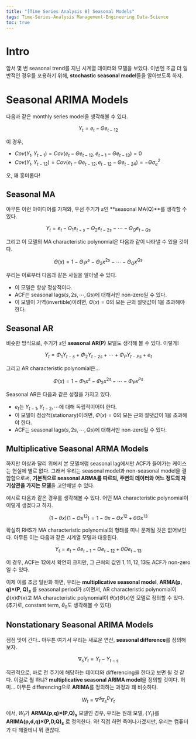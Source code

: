 ```yaml
---
title: "[Time Series Analysis 8] Seasonal Models"
tags: Time-Series-Analysis Management-Engineering Data-Science
toc: true
---
```


# Intro
앞서 몇 번 seasonal trend를 지닌 시계열 데이터와 모델을 보았다. 이번엔 조금 더 일반적인 경우를 포용하기 위해, **stochastic seasonal model**들을 알아보도록 하자.


# Seasonal ARIMA Models
다음과 같은 monthly series model을 생각해볼 수 있다.

$$Y_t = e_t - \Theta e_{t-12}$$

이 경우,

- $Cov(Y_t, Y_{t-1}) = Cov(e_t - \Theta e_{t-12}, e_{t-1} - \Theta e_{t-13}) = 0$
- $Cov(Y_t, Y_{t-12}) = Cov(e_t - \Theta e_{t-12}, e_{t-12} - \Theta e_{t-24}) = -\Theta \sigma_e^2$

오, 꽤 흥미롭다! 

## Seasonal MA
아무튼 이런 아이디어를 가져와, 우선 주기가 $s$인 **seasonal MA(Q)**를 생각할 수 있다.

$$Y_t = e_t - \Theta_1 e_{t-s} - \Theta_2 e_{t-2s} - \cdots - \Theta_Q e_{t-Qs}$$

그리고 이 모델의 MA characteristic polynomial은 다음과 같이 나타낼 수 있을 것이다.

$$\Theta(x) = 1- \Theta_1 x^s - \Theta_2 x^{2s} - \cdots - \Theta_Q x^{Qs}$$

우리는 이로부터 다음과 같은 사실을 알아낼 수 있다.

- 이 모델은 항상 정상적이다.
- ACF는 seasonal lags($s, 2s, \cdots, Qs$)에 대해서만 non-zero일 수 있다.
- 이 모델이 가역(invertible)이려면, $\Theta(x)=0$의 모든 근의 절댓값이 $1$을 초과해야 한다.

## Seasonal AR
비슷한 방식으로, 주기가 $s$인 **seasonal AR(P)** 모델도 생각해 볼 수 있다. 이렇게!

$$Y_t = \Phi_1 Y_{t-s} + \Phi_2 Y_{t-2s} + \cdots + \Phi_P Y_{t-Ps} + e_t$$

그리고 AR characteristic polynomial은...

$$\Phi(x) = 1 - \Phi_1x^{s} - \Phi_2x^{2s} - \cdots - \Phi_Px^{Ps}$$

Seasonal AR은 다음과 같은 성질을 가지고 있다.

- $e_t$는 $Y_{t-1}, Y_{t-2}, \cdots$에 대해 독립적이어야 한다.
- 이 모델이 정상적(stationary)이려면, $\Phi(x)=0$의 모든 근의 절댓값이 $1$을 초과해야 한다.
- ACF는 seasonal lags($s, 2s, \cdots, Qs$)에 대해서만 non-zero일 수 있다.

## Multiplicative Seasonal ARMA Models
하지만 이상과 달리 위에서 본 모델처럼 seasonal lag에서만 ACF가 들어가는 케이스는 현실에 별로 없다. 그래서 우리는 seasonal model과 non-seasonal model을 결합함으로써, **기본적으로 seasonal ARMA를 따르되, 주변의 데이터와 어느 정도의 자기상관을 가지는 모델**을 고안해낼 수 있다.

예시로 다음과 같은 경우를 생각해볼 수 있다. 어떤 MA characteristic polynomial이 이렇게 생겼다고 하자.

$$(1-\theta x)(1- \Theta x^{12}) = 1 - \theta x - \Theta x ^{12} + \theta\Theta x^{13}$$

확실히 RHS가 MA characteristic polynomial의 형태를 띠니 문제될 것은 없어보인다. 아무튼 이는 다음과 같은 시계열 모델과 대응된다.

$$Y_t = e_t - \theta e_{t-1} - \Theta e_{t-12} + \theta \Theta e_{t-13}$$

이 경우, ACF는 $12$에서 확연히 크지만, 그 근처의 값인 $1, 11, 12, 13$도 ACF가 non-zero일 수 있다.

이제 이를 조금 일반화 하면, 우리는 **multiplicative seasonal model**, **ARMA(p, q)$\times$(P, Q)$_s$** 를 seasonal period가 $s$이면서, AR characteristic polynomial이 $\phi(x)\Phi(x)$고 MA characteristic polynomial이 $\theta(x)\Theta(x)$인 모델로 정의할 수 있다. (추가로, constant term, $\theta_0$도 생각해볼 수 있다)

## Nonstationary Seasonal ARIMA Models
점점 맛이 간다.. 아무튼 여기서 우리는 새로운 연산, **seasonal difference**를 정의해보자.

$$\nabla_sY_t = Y_t - Y_{t-s}$$

직관적으로, 바로 전 주기에 해당하는 데이터와 differencing을 한다고 보면 될 것 같다. 이걸로 뭘 하냐? **multiplicative seasonal ARIMA model**을 정의할 것이다. 허미... 아무튼 differencing으로 **ARIMA**를 정의하는 과정과 꽤 비슷하다.

$$ W_t = \nabla^d\nabla_s^DY_t $$

에서, $W_t$가 **ARMA(p,q)$\times$(P,Q)$_s$** 모델인 경우, 우리는 원래 모델, {$Y_t$}를 **ARIMA(p,d,q)$\times$(P,D,Q)$_s$** 로 정의한다. 와! 직접 하면 죽어나가겠지만, 우리는 컴퓨터가 다 해줄테니 뭐 괜찮다.

